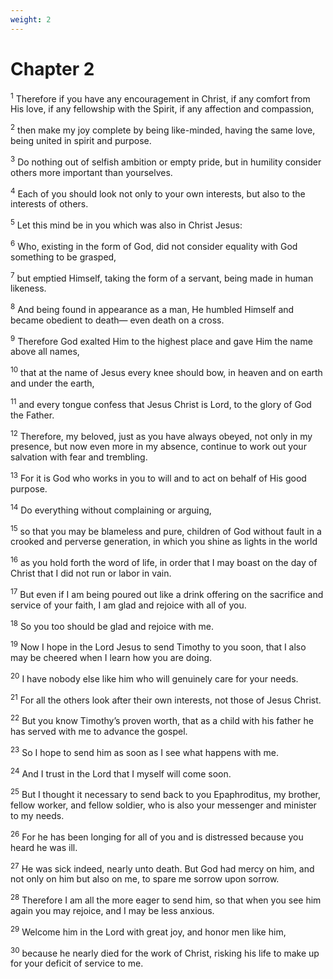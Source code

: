 ```yaml
---
weight: 2
---
```


# Chapter 2

<sup>1</sup> Therefore if you have any encouragement in Christ, if any comfort from His love, if any fellowship with the Spirit, if any affection and compassion, 

<sup>2</sup> then make my joy complete by being like-minded, having the same love, being united in spirit and purpose. 

<sup>3</sup> Do nothing out of selfish ambition or empty pride, but in humility consider others more important than yourselves. 

<sup>4</sup> Each of you should look not only to your own interests, but also to the interests of others. 

<sup>5</sup> Let this mind be in you which was also in Christ Jesus: 

<sup>6</sup> Who, existing in the form of God, did not consider equality with God something to be grasped, 

<sup>7</sup> but emptied Himself, taking the form of a servant, being made in human likeness. 

<sup>8</sup> And being found in appearance as a man, He humbled Himself and became obedient to death— even death on a cross. 

<sup>9</sup> Therefore God exalted Him to the highest place and gave Him the name above all names, 

<sup>10</sup> that at the name of Jesus every knee should bow, in heaven and on earth and under the earth, 

<sup>11</sup> and every tongue confess that Jesus Christ is Lord, to the glory of God the Father. 

<sup>12</sup> Therefore, my beloved, just as you have always obeyed, not only in my presence, but now even more in my absence, continue to work out your salvation with fear and trembling. 

<sup>13</sup> For it is God who works in you to will and to act on behalf of His good purpose. 

<sup>14</sup> Do everything without complaining or arguing, 

<sup>15</sup> so that you may be blameless and pure, children of God without fault in a crooked and perverse generation, in which you shine as lights in the world 

<sup>16</sup> as you hold forth the word of life, in order that I may boast on the day of Christ that I did not run or labor in vain. 

<sup>17</sup> But even if I am being poured out like a drink offering on the sacrifice and service of your faith, I am glad and rejoice with all of you. 

<sup>18</sup> So you too should be glad and rejoice with me. 

<sup>19</sup> Now I hope in the Lord Jesus to send Timothy to you soon, that I also may be cheered when I learn how you are doing. 

<sup>20</sup> I have nobody else like him who will genuinely care for your needs. 

<sup>21</sup> For all the others look after their own interests, not those of Jesus Christ. 

<sup>22</sup> But you know Timothy’s proven worth, that as a child with his father he has served with me to advance the gospel. 

<sup>23</sup> So I hope to send him as soon as I see what happens with me. 

<sup>24</sup> And I trust in the Lord that I myself will come soon. 

<sup>25</sup> But I thought it necessary to send back to you Epaphroditus, my brother, fellow worker, and fellow soldier, who is also your messenger and minister to my needs. 

<sup>26</sup> For he has been longing for all of you and is distressed because you heard he was ill. 

<sup>27</sup> He was sick indeed, nearly unto death. But God had mercy on him, and not only on him but also on me, to spare me sorrow upon sorrow. 

<sup>28</sup> Therefore I am all the more eager to send him, so that when you see him again you may rejoice, and I may be less anxious. 

<sup>29</sup> Welcome him in the Lord with great joy, and honor men like him, 

<sup>30</sup> because he nearly died for the work of Christ, risking his life to make up for your deficit of service to me. 


